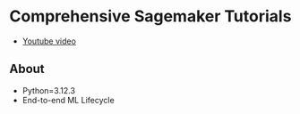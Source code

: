 # Comprehensive Sagemaker Tutorials

- [Youtube video](https://www.youtube.com/watch?v=q5obnSh1zH8&list=PLZ8LpvgeJKcjVJwDQELeXBIyrMhaYr1mb)

## About

- Python=3.12.3
- End-to-end ML Lifecycle
